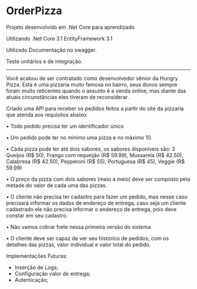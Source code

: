 # OrderPizza
Projeto desenvolvido em .Net Core para aprendizado

Utilizando .Net Core 3.1 EntityFramework 3.1

Utilizado Documentação no swagger.

Teste unitários e de integração.

--------------------------------------------------------

Você acabou de ser contratado como desenvolvedor sênior da Hungry Pizza. Esta é uma pizzaria muito famosa no bairro, seus donos sempre foram muito reticentes quando o assunto é a venda online, mas diante das atuais circunstâncias eles tiveram de reconsiderar.

Criado uma API para receber os pedidos feitos a partir do site da pizzaria que atenda aos requisitos abaixo:

• Todo pedido precisa ter um identificador único

• Um pedido pode ter no mínimo uma pizza e no máximo 10.

• Cada pizza pode ter até dois sabores, os sabores disponíveis são:
3 Queijos (R$ 50), Frango com requeijão (R$ 59.99), Mussarela (R$ 42.50), Calabresa (R$ 42.50), Pepperoni (R$ 55), Portuguesa (R$ 45), Veggie (R$ 59.99)

• O preço da pizza com dois sabores (meio a meio) deve ser composto pela metade do valor de cada uma das pizzas.

• O cliente não precisa ter cadastro para fazer um pedido, mas nesse caso precisará informar os dados de endereço de entrega, caso seja um cliente cadastrado ele não precisa informar o endereço de entrega, pois deve constar em seu cadastro.

• Não vamos cobrar frete nessa primeira versão do sistema

• O cliente deve ser capaz de ver seu histórico de pedidos, com os detalhes das pizzas, valor individual e valor total do pedido.


Implementações Futuras:
- Inserção de Logs;
- Configuração valor de entrega;
- Autenticação;
